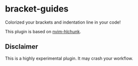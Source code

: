 # bracket-guides
Colorized your brackets and indentation line in your code!

This plugin is based on [nvim-hlchunk](https://github.com/yaocccc/nvim-hlchunk).

## Disclaimer
This is a highly experimental plugin. It may crash your workflow.
